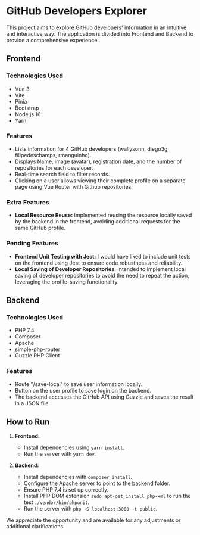 # GitHub Developers Explorer

This project aims to explore GitHub developers' information in an intuitive and interactive way. The application is divided into Frontend and Backend to provide a comprehensive experience.

## Frontend

### Technologies Used
- Vue 3
- Vite
- Pinia
- Bootstrap
- Node.js 16
- Yarn

### Features
- Lists information for 4 GitHub developers (wallysonn, diego3g, filipedeschamps, rmanguinho).
- Displays Name, image (avatar), registration date, and the number of repositories for each developer.
- Real-time search field to filter records.
- Clicking on a user allows viewing their complete profile on a separate page using Vue Router with Github repositories.

### Extra Features
- **Local Resource Reuse:** Implemented reusing the resource locally saved by the backend in the frontend, avoiding additional requests for the same GitHub profile.

### Pending Features
- **Frontend Unit Testing with Jest:** I would have liked to include unit tests on the frontend using Jest to ensure code robustness and reliability.
- **Local Saving of Developer Repositories:** Intended to implement local saving of developer repositories to avoid the need to repeat the action, leveraging the profile-saving functionality.

## Backend

### Technologies Used
- PHP 7.4
- Composer
- Apache
- simple-php-router
- Guzzle PHP Client

### Features
- Route "/save-local" to save user information locally.
- Button on the user profile to save login on the backend.
- The backend accesses the GitHub API using Guzzle and saves the result in a JSON file.

## How to Run

1. **Frontend:**
   - Install dependencies using `yarn install`.
   - Run the server with `yarn dev`.

2. **Backend:**
   - Install dependencies with `composer install`.
   - Configure the Apache server to point to the backend folder.
   - Ensure PHP 7.4 is set up correctly.
   - Install PHP DOM extension `sudo apt-get install php-xml` to run the test `./vendor/bin/phpunit`.
   - Run the server with `php -S localhost:3000 -t public`.

We appreciate the opportunity and are available for any adjustments or additional clarifications.
